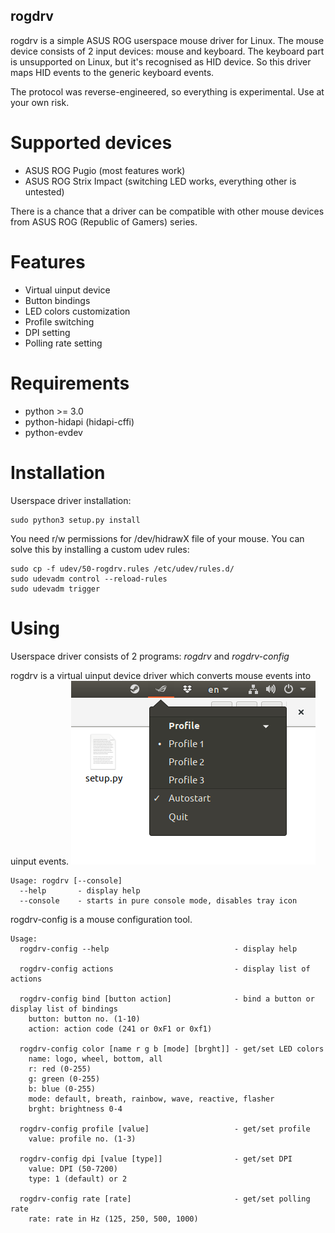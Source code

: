 rogdrv
------

rogdrv is a simple ASUS ROG userspace mouse driver for Linux.
The mouse device consists of 2 input devices: mouse and keyboard.
The keyboard part is unsupported on Linux, but it's recognised as HID device.
So this driver maps HID events to the generic keyboard events.

The protocol was reverse-engineered, so everything is experimental. Use at your own risk.

Supported devices
=================

* ASUS ROG Pugio (most features work)
* ASUS ROG Strix Impact (switching LED works, everything other is untested)

There is a chance that a driver can be compatible with other mouse devices
from ASUS ROG (Republic of Gamers) series.

Features
========

* Virtual uinput device
* Button bindings
* LED colors customization
* Profile switching
* DPI setting
* Polling rate setting

Requirements
============

* python >= 3.0
* python-hidapi (hidapi-cffi)
* python-evdev

Installation
============

Userspace driver installation:
```
sudo python3 setup.py install
```

You need r/w permissions for /dev/hidrawX file of your mouse.
You can solve this by installing a custom udev rules:
```
sudo cp -f udev/50-rogdrv.rules /etc/udev/rules.d/
sudo udevadm control --reload-rules
sudo udevadm trigger
```

Using
=====

Userspace driver consists of 2 programs: *rogdrv* and *rogdrv-config*

rogdrv is a virtual uinput device driver which converts mouse events into uinput events.
![rogdrv](/screenshot.png)
```
Usage: rogdrv [--console]
  --help       - display help
  --console    - starts in pure console mode, disables tray icon
```

rogdrv-config is a mouse configuration tool.
```
Usage:
  rogdrv-config --help                            - display help

  rogdrv-config actions                           - display list of actions

  rogdrv-config bind [button action]              - bind a button or display list of bindings
    button: button no. (1-10)
    action: action code (241 or 0xF1 or 0xf1)

  rogdrv-config color [name r g b [mode] [brght]] - get/set LED colors
    name: logo, wheel, bottom, all
    r: red (0-255)
    g: green (0-255)
    b: blue (0-255)
    mode: default, breath, rainbow, wave, reactive, flasher
    brght: brightness 0-4

  rogdrv-config profile [value]                   - get/set profile
    value: profile no. (1-3)

  rogdrv-config dpi [value [type]]                - get/set DPI
    value: DPI (50-7200)
    type: 1 (default) or 2

  rogdrv-config rate [rate]                       - get/set polling rate
    rate: rate in Hz (125, 250, 500, 1000)

```
